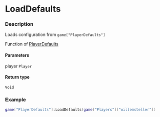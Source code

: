 # LoadDefaults

### Description

Loads configuration from `game["PlayerDefaults"]`

Function of [PlayerDefaults](/classes/PlayerDefaults/)

#### Parameters

player `Player`

#### Return type

`Void`

### Example

```lua
game["PlayerDefaults"]:LoadDefaults(game["Players"]["willemsteller"])
```
